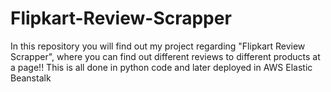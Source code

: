 # Flipkart-Review-Scrapper
In this repository you will find out my project regarding "Flipkart Review Scrapper", where you can find out different reviews to different products at a page!! 
This is all done in python code and later deployed in AWS Elastic Beanstalk
